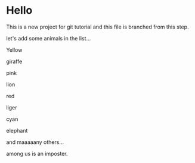# Hello
This is a new project for git tutorial and this file is branched from this step.

let's add some animals in the list...

Yellow 

giraffe

pink

lion

red

liger

cyan

elephant

and maaaaany others...

among us is an imposter.
